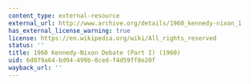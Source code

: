 ```yaml
---
content_type: external-resource
external_url: http://www.archive.org/details/1960_kennedy-nixon_1
has_external_license_warning: true
license: https://en.wikipedia.org/wiki/All_rights_reserved
status: ''
title: 1960 Kennedy-Nixon Debate (Part I) (1960)
uid: 6d079a64-bd94-499b-8ced-f4d59ff8e20f
wayback_url: ''
---
```


